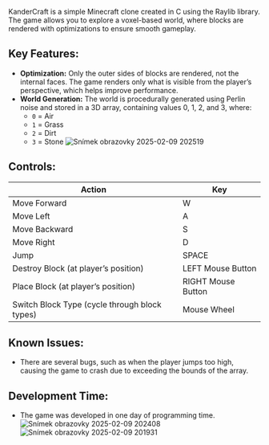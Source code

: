 KanderCraft is a simple Minecraft clone created in C using the Raylib library. The game allows you to explore a voxel-based world, where blocks are rendered with optimizations to ensure smooth gameplay.

## Key Features:
- **Optimization:** Only the outer sides of blocks are rendered, not the internal faces. The game renders only what is visible from the player’s perspective, which helps improve performance.
- **World Generation:** The world is procedurally generated using Perlin noise and stored in a 3D array, containing values 0, 1, 2, and 3, where:
  - `0` = Air
  - `1` = Grass
  - `2` = Dirt
  - `3` = Stone
![Snímek obrazovky 2025-02-09 202519](https://github.com/user-attachments/assets/eb73270b-50a4-4446-a982-03c0b3af1528)

## Controls:

| Action                         | Key          |
|---------------------------------|--------------|
| Move Forward                    | W            |
| Move Left                       | A            |
| Move Backward                   | S            |
| Move Right                      | D            |
| Jump                            | SPACE        |
| Destroy Block (at player’s position) | LEFT Mouse Button |
| Place Block (at player’s position)  | RIGHT Mouse Button |
| Switch Block Type (cycle through block types) | Mouse Wheel |

## Known Issues:
- There are several bugs, such as when the player jumps too high, causing the game to crash due to exceeding the bounds of the array.

## Development Time:
- The game was developed in one day of programming time.
![Snímek obrazovky 2025-02-09 202408](https://github.com/user-attachments/assets/511d0b45-2018-4bec-a001-7fe18b383833)
![Snímek obrazovky 2025-02-09 201931](https://github.com/user-attachments/assets/10432d20-a783-43da-bf47-654547b5ca0f)
